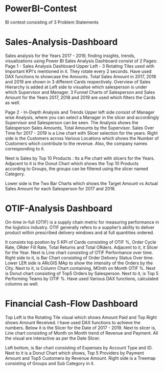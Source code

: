 # PowerBI-Contest
BI contest consisting of 3 Problem Statements


# Sales-Analysis-Dashboard
Sales analysis for the Years 2017 - 2019, finding insights, trends, visualizations using Power BI
Sales Analysis Dashboard consist of 2 Pages:
Page 1  -   Sales Analysis Dashboard
Upper Left - 3 Rotating Tiles used with Important KPI's mentioned in it. They rotate every 2 seconds. Have used DAX functions to showcase the Amounts.
Total Sales Amount in 2017, 2018 and 2019 are shown in 3 different Cards respectively. 
Overview of Sales Hierarchy is added at Left side to visualise which salesperson is under which Supervisor and Manager.
3 Funnel Charts of Salesperson and Sales Amount for the Years 2017, 2018 and 2019 are used which filters the Cards as well. 



Page 2 - In-Depth Analysis and Trends
Upper left side consist of Manager wise Analysis, where you can select a Manager in the slicer and accordingly Supervisor and Salesperson can be seen.
The Analysis shows the Salesperson Sales Amounts, Total Amounts by the Supervisor. 
Sales Over Time for 2017 - 2019 is a Line chart with Slicer selection for the years. 
Right side is the Customers across Various Locations which shows the Number of Customers which contribute to the revenue. Also, the company names corresponding to it.

Next is Sales by Top 10 Products : Its a Pie chart with slicers for the Years. Adjacent to it is the Donut Chart which shows the Top 10 Products according to Groups, 
the groups can be filtered using the slicer named Category.

Lower side is the Two Bar Charts which shows the Target Amount vs Actual Sales Amount for each Salesperson for 2017 and 2018.


# OTIF-Analysis Dashboard

On-time in-full (OTIF) is a supply chain metric for measuring performance in the logistics industry. OTIF generally refers to a supplier’s ability to deliver product within prescribed delivery windows and at full quantities ordered.

It consists top postion by 5 KPI of Cards consisting of OTIF %, Order Cycle Rate, ORder Fill Rate, Total Returns and Total ORders. Adjacent to it, it Slicer for the Year. Next is Line chart consisting of OTIF Performance over time. Right side to it, is Bar Chart consisting of Order Delivery Status Over time. Lower LEft side is ARcGIS MAp to show the intensity of the Orders by the City. Next to it, is Column Chart containing, MOnth on Month OTIF %. Next is Donut chart consisting of Top5 Orders by Salesperson. Next to it, is Top 5 Performing Teams by OTIF %. Have used Various DAX functions, calculated columns as well.



# Financial Cash-Flow Dashboard

Top Left is the Rotating Tile visual which shows Amount Paid and Top Right shows Amount Received. I have used DAX functions to achieve the numbers. Below it is the Slicer for the Date of 2017 - 2019. Next to slicer is, Line chart consisting of Month on Month trend of Revenue and Payment. All the visual are interactive as per the Date Slicer.

Left bottom, is Bar chart consisting of Expenses by Account Type and ID. Next to it is a Donut Chart which shows, Top 5 Providers by Payment Amount and Top5 Customers by Revenue Amount. Right side is a Treemap consisting of Groups and Sub Category in it.

